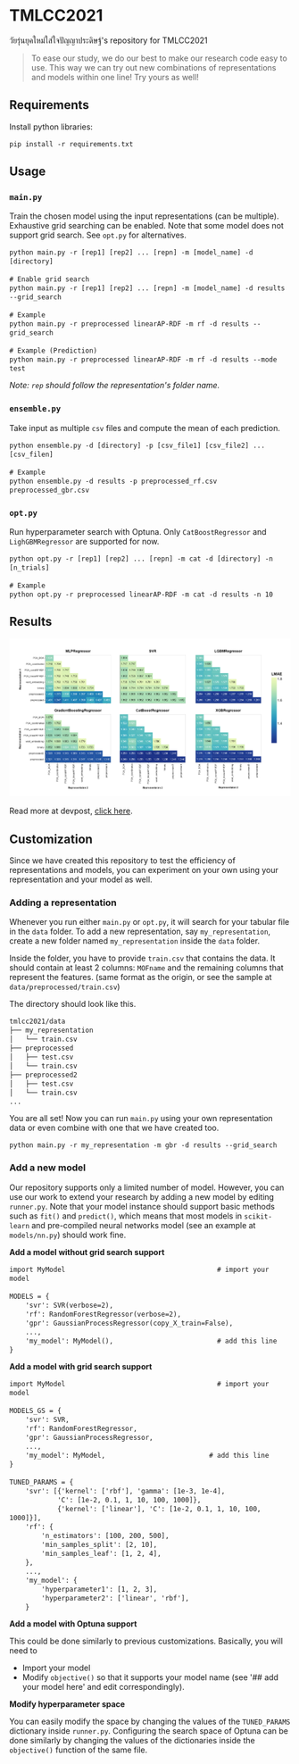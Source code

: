 # TMLCC2021
วัยรุ่นยุคใหม่ใส่ใจปัญญาประดิษฐ์'s repository for TMLCC2021

> To ease our study, we do our best to make our research code easy to use. This way we can try out new combinations of representations and models within one line!
> Try yours as well!

## Requirements

Install python libraries:
```
pip install -r requirements.txt
```

## Usage 

### `main.py`

Train the chosen model using the input representations (can be multiple). Exhaustive grid searching can be enabled. Note that some model does not support grid search. See `opt.py` for alternatives. 
```
python main.py -r [rep1] [rep2] ... [repn] -m [model_name] -d [directory]

# Enable grid search
python main.py -r [rep1] [rep2] ... [repn] -m [model_name] -d results --grid_search

# Example
python main.py -r preprocessed linearAP-RDF -m rf -d results --grid_search

# Example (Prediction)
python main.py -r preprocessed linearAP-RDF -m rf -d results --mode test
```
*Note: `rep` should follow the representation's folder name.*

### `ensemble.py`

Take input as multiple `csv` files and compute the mean of each prediction.
```
python ensemble.py -d [directory] -p [csv_file1] [csv_file2] ... [csv_filen]

# Example
python ensemble.py -d results -p preprocessed_rf.csv preprocessed_gbr.csv
```

### `opt.py`

Run hyperparameter search with Optuna.
Only `CatBoostRegressor` and `LighGBMRegressor` are supported for now.
```
python opt.py -r [rep1] [rep2] ... [repn] -m cat -d [directory] -n [n_trials]

# Example
python opt.py -r preprocessed linearAP-RDF -m cat -d results -n 10
```

## Results

![Heatmap](img/heatmap.png)

Read more at devpost, [click here](https://devpost.com/software/project-6mw3fgs9j7uo).

## Customization

Since we have created this repository to test the efficiency of representations and models, you can
experiment on your own using your representation and your model as well. 

### Adding a representation

Whenever you run either `main.py` or `opt.py`, it will search for your tabular file in the `data` 
folder. To add a new representation, say `my_representation`, create a new folder named
`my_representation` inside the `data` folder. 

Inside the folder, you have to provide `train.csv` that contains the data. It should contain at
least 2 columns: `MOFname` and the remaining columns that represent the features. (same format as 
the origin, or see the sample at `data/preprocessed/train.csv`)

The directory should look like this.
```
tmlcc2021/data
├── my_representation
│   └── train.csv
├── preprocessed
│   ├── test.csv
│   └── train.csv
├── preprocessed2
│   ├── test.csv
│   └── train.csv
...
```

You are all set! Now you can run `main.py` using your own representation data or even combine with
one that we have created too.
```
python main.py -r my_representation -m gbr -d results --grid_search
```

### Add a new model

Our repository supports only a limited number of model. However, you can use our work to extend your
research by adding a new model by editing `runner.py`. Note that your model instance should support
basic methods such as `fit()` and `predict()`, which means that most models in `scikit-learn` and
pre-compiled neural networks model (see an example at `models/nn.py`) should work fine.

**Add a model without grid search support**
```
import MyModel                                      # import your model

MODELS = {
    'svr': SVR(verbose=2),
    'rf': RandomForestRegressor(verbose=2),
    'gpr': GaussianProcessRegressor(copy_X_train=False),
    ...,
    'my_model': MyModel(),                          # add this line
}
```

**Add a model with grid search support**
```
import MyModel                                      # import your model

MODELS_GS = {
    'svr': SVR,
    'rf': RandomForestRegressor,
    'gpr': GaussianProcessRegressor,
    ...,
    'my_model': MyModel,                          # add this line
}

TUNED_PARAMS = {
    'svr': [{'kernel': ['rbf'], 'gamma': [1e-3, 1e-4],
            'C': [1e-2, 0.1, 1, 10, 100, 1000]},
            {'kernel': ['linear'], 'C': [1e-2, 0.1, 1, 10, 100, 1000]}],
    'rf': {
        'n_estimators': [100, 200, 500],
        'min_samples_split': [2, 10],
        'min_samples_leaf': [1, 2, 4],
    },
    ...,
    'my_model': {
        'hyperparameter1': [1, 2, 3],
        'hyperparameter2': ['linear', 'rbf'],
    }
```

**Add a model with Optuna support**

This could be done similarly to previous customizations. Basically, you will need to

- Import your model
- Modify `objective()` so that it supports your model name (see '## add your model here' and edit correspondingly).

**Modify hyperparameter space**

You can easily modify the space by changing the values of the `TUNED_PARAMS` dictionary inside `runner.py`.
Configuring the search space of Optuna can be done similarly by changing the values of the dictionaries
inside the `objective()` function of the same file.


